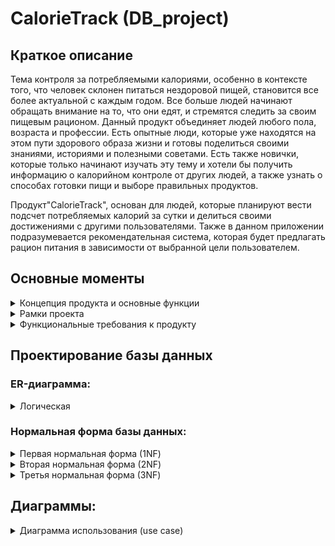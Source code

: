 # CalorieTrack (DB_project)

## Краткое описание
Тема контроля за потребляемыми калориями, особенно в контексте того, что человек склонен питаться нездоровой пищей, становится все более актуальной с каждым годом. Все больше людей начинают обращать внимание на то, что они едят, и стремятся следить за своим пищевым рационом. Данный продукт объединяет людей любого пола, возраста и профессии. Есть опытные люди, которые уже находятся на этом пути здорового образа жизни и готовы поделиться своими знаниями, историями и полезными советами. Есть также новички, которые только начинают изучать эту тему и хотели бы получить информацию о калорийном контроле от других людей, а также узнать о способах готовки пищи и выборе правильных продуктов.

Продукт"CalorieTrack", основан для людей, которые планируют вести подсчет потребляемых калорий за сутки и делиться своими достижениями с другими пользователями. Также в данном приложении подразумевается рекомендательная система, которая будет предлагать рацион питания в зависимости от выбранной цели пользователем.


## Основные моменты
<details>
  <summary>Концепция продукта и основные функции</summary>
  
  Приложение создается для людей, увлеченных темой подсчета калорий и ведения здорового образа жизни - от новичков, которые только собираются начать путь в отслеживании потребляемых калорий, до профи, которые уже находятся давно в теме правильного питания. Данный продукт будет закрывать несколько потребностей людей:

  1. Поделиться собственным опытом с другими людьми.
  2. Показать свои достижения связанные с тематикой правильного питания.
  3. Просмотр рецептов, которые будут показаны в зависимости от выбранной цели человека.

  Концепция предлагает три основных принципиально различающихся вида взаимодействия с продуктом. Первый - размещение информации (публикация постов), второй - просмотр информации, размещенной другими пользователями и третий - подсчет потребляемых калорий и просмотр рекомендательных рецептов.

  Основные функции, реализуемые в продукте:

  1. Создание собственного профиля
  2. Публикация поста от своего имени
  3. Поиск размещенных постов по конкретным фильтрам
  4. Ввод потребляемых продуктов за сутки
  5. Просмотр статистики за сутки
  6. Добавление/удаление конкретных блюд в категорию "избранное"
  7. Изменение информации о пользователе
  
</details>

<details>
  <summary>Рамки проекта</summary>
  
  Must do:
  1. Регистрация пользователя
  2. Сброс пароля
  3. Добавление блюд для конкретного приема пищи
  4. Добавлени/удаление продукта из категории "избранное"
  5. Изменение информации о пользователе
  6. Удаление аккаунта
  7. Возможность разлогиниться с приложения
  8. Публикация постов
  9. Просмотр постов других пользователей
  
  Should do:
  1. Отмечание поста как понравившегося
  2. Просмотр рекомендательных рецептов
  
</details>


<details>
  <summary> Функциональные требования к продукту </summary>  

1. Продукт должен позволить пользователю зарегистрироваться в системе
   - Пользователь нажимает кнопку "Registration" после чего открывается новое окно с полями для ввода
   - Пользователь заполняет все поля. Все поля кроме поля "Goal" являются обязательными к заполнению
     - Username
     - Password
     - Age
     - Sex
     - Weight
     - Height
     - Goal (Данное поле является необязательным к заполнению)
   - Пользователь нажимает кнопку "Register". После этого все введенные пользователем данные вносятся в БД
  
2. Продукт должен позволить пользователю сбросить пароль
   - Пользователь нажимает на кнопку "Reset password"
   - Вводит имя пользователя, у которого надо сменить пароль
   - Подтверждает личность
   - Вводит новый пароль
   - Нажимает на кнопку "Reset". После этого для данного пользователя обновляется пароль в БД

3. Продукт должен позволить пользователю авторизоваться в приложении
   - Пользователь заполняет два обязательных поля
     - Username
     - Password
   - Пользователь нажимает кнопку "Authorization".
     - Если были введены верные данные, то система авторизовывает пользователя и открывается окно "Diary"
     - Если был введен неверное имя пользователя (username), то система выдает ошибку: "Неверное имя пользователя или пароль" и не авторизовывает пользователя в системе
     - Если был введен неверный пароль (password), то система выдает ошибку: "Неверное имя пользователя или пароль" и не авторизовывает пользователя в системе
     - Если хотя бы одно поле осталось пустым, то система не авторизовывает пользователя в системе и выдает ошибку: "Все поля должны быть заполнены"
  
4. Продукт должен позволить пользователю вести учет потребляемых калорий за сутки
   - Система должна позволить пользователю добавлять продукты к каждому приему пищи
   - Для добавления продукта для конкретного приема пищи пользователь должен:
     - Находиться на экране "Diary"
     - Нажать на кнопку подходящего приема пищи ("Breakfast", "Lunch", "Dinner")
     - Ввести в поисковую строку продукт, который он хочет добавить
     - Выбрать подходящий продукт
     - Нажать на кнопку "Add to diet"
       
   - Система должна позволить пользователю добавить продукт в категорию "избранное"
   - Для добавления продукта в категорию избранное пользователь должен:
     - Находиться на экране "Favourites"
     - Ввести в поисковую строку продукт, который он хочет добавить
     - Выбрать подходящий продукт
     - Нажать на кнопку "Add to favourites"
       
   - Система должна позволить пользователю удалять продукты с категории "избранное"
   - Для удаления продукта из категории избранное пользователь должен:
     - Находиться на экране "Favourites"
     - Нажать на кнопку "favourite list"
     - Выбрать подходящий продукт
     - Нажать на кнопку "Delete"
    
  5. Продукт должен позволить пользователю посмотреть статистику за сутки
     - Система должна позволить пользователю посмотреть статистику по потребленным калориям за сутки
       - Пользователь должен находиться на окне "Reports"
       - Нажимает кнопку "Calories"
       - Открывается страница со статистикой по потребленным калориям за сутки
         - На данной странице должно отображаться среднее кол-во потребленных калорий за 1 прием пищи
         - Кол-во калорий потребленных за конкретный прием пищи.
         - Также должно отображаться процентное кол-во потребленных калорий за конкретный прием пищи
     - Система должна позволить пользователю посмотреть статистику по БЖУ за сутки
     - Пользователь должен находиться на окне "Reports"
       - Нажимает кнопку "Macros"
       - Открывается страница со статистикой по БЖУ за сутки
         - На данной странице должно отображаться среднее кол-во потребленных белков, жиров и углеводов за 1 прием пищи
         - Кол-во потребленных белков, жиров и углеводов за конкретный прием пищи
         - Также должно отображаться процентное кол-во потребленных потребленных белков, жиров и углеводов за конкретный прием пищи
           
  6. Продукт должен позволить пользователю изменять информацию о себе
     - Пользователь находится в разделе "Me"
       - На данной странице отображается вся информация пользователя, которую он вводил в момент регистрации в системе, за исключением пароля
       - Также есть кнопки:
         - "Change account info"
         - "Delete account"
         - "Log out"
     - Пользователь нажимает на кнопку "Change account info"
       - Открывается новое окно, со всей информацией пользователя, которую он вводил в момент регистрации в системе, за исключением пароля
       - Пользователь может изменить любое поле с информацией
         - Все поля кроме поля "Goal" являются обязательными к заполнению
       - Пользователь нажимает на кнопку "Confirm". После этого система обновляет для данного пользователя все измененные поля
  7. Продукт должен позволить пользователю удалить свой аккаунт и разлогиниться в системе
     - Пользователь находится в разделе "Me"
     - Пользователь нажимает на кнопку "Delete account"
       - Система деавторизовывает пользователя 
       - Система удаляет данные пользователя из БД
     - Пользователь нажимает на кнопку "Log out"
       - Система деавторизовывает пользователя
         
       
</details>

## Проектирование базы данных
### ER-диаграмма:

<details>
  <summary>Логическая</summary>
  
  ![](https://github.com/i1uh4/DB_project/blob/main/Структура%20БД.png)
</details>

### Нормальная форма базы данных:

<details>
  <summary>Первая нормальная форма (1NF)</summary>
  
  Чтобы таблица находилась в 1NF, надо чтобы каждый кортеж содержал только одно значение для каждого из атрибутов
  
  - Таблица "account" находится в первой начальной форме, так как выполняется условие
    - В атрибуте 'id' хранится только id аккаунта, который является целым числом
    - В атрибуте 'username' хранится одно целое слово, которое задается пользователем
    - В атрибуте 'password' хранится пароль пользователя, который не содержит в себе пробелов
      
  - Таблица "user" находится в первой начальной форме, так как выполняется условие
    - В атрибуте 'id' хранится только id пользователя, который является целым положительным числом
    - В атрибуте 'account_id' хранится только id аккаунта, который является целым положительным числом
    - В атрибуте 'gender' хранится одно целое слово (female или male), которое пользователь выбирает при регистрации
    - В атрибуте 'age' хранится возраст пользователя, который не содержит в себе пробелов и представляет из себя одно целое положительное число
    - В атрибуте 'weight' хранится вес пользователя, который не содержит в себе пробелов и представляет из себя одно целое положительное число
    - В атрибуте 'height' хранится рост пользователя, который не содержит в себе пробелов и представляет из себя одно целое положительное число
    - В атрибуте 'goal' хранится цель пользователя. Данный атрибут представляет из себя текст, который пользователь может изменить
      
  - Таблица "user_statistic" находится в первой начальной форме, так как выполняется условие
    - В атрибуте 'id' хранится только id полученной статистики, который является целым положительным числом
    - В атрибуте 'user_id' хранится только id пользователя, который является целым положительным числом
    - В атрибуте 'calories_intake' хранится одно целое положительное число
    - В атрибуте 'fats_intake' хранится одно целое положительное число
    - В атрибуте 'carbohydrates_intake' хранится одно целое положительное число
    - В атрибуте 'kilocalories_intake' хранится одно целое положительное число
    - В атрибуте 'weight_loss' хранится одно целое положительное число
    - В атрибуте 'date' хранится дата полученной статистики
      
  - Таблица "favourite" находится в первой начальной форме, так как выполняется условие
    - В атрибуте 'id' хранится одно целое положительное число
    - В атрибуте 'user_id' хранится только id пользователя, который является целым числом
    - В атрибуте 'product_id' хранится одно целое положительное число являющееся id продукта
      
  - Таблица "product" находится в первой начальной форме, так как выполняется условие
    - В атрибуте 'id' хранится только id продукта, который является целым числом
    - В атрибуте 'name' хранится одно слово - название продукта
    - В атрибуте 'proteins' хранится одно целое положительное число - количество белков в данном продукте
    - В атрибуте 'fats' хранится одно целое положительное число - количество жиров в данном продукте
    - В атрибуте 'carbohydrates' хранится одно целое положительное число - количество углеводов в данном продукте
    - В атрибуте 'kilocalories' хранится одно целое положительное число - количество килокалорий в данном продукте
      
  - Таблица "meal" находится в первой начальной форме, так как выполняется условие
    - В атрибуте 'id' хранится только id приема пищи, который является целым числом
    - В атрибуте 'user_id' хранится только id пользователя, который является целым числом
    - В атрибуте 'meal_type' хранится одно слово - название приема пищи (breakfast, lunch, dinner)
    - В атрибуте 'date' хранится дата конкретного приема пищи
    - В атрибуте 'kilocalories' хранится одно целое положительное число - количество килокалорий за конкретный прием пищи
    - В атрибуте 'proteins' хранится одно целое положительное число - количество белков за конкретный прием пищи
    - В атрибуте 'fats' хранится одно целое положительное число - количество жиров за конкретный прием пищи
    - В атрибуте 'carbohydrates' хранится одно целое положительное число - углеводов килокалорий за конкретный прием пищи  
</details>

<details>
  <summary>Вторая нормальная форма (2NF)</summary>
  Чтобы таблица находилась во второй нормальной форме, надо чтобы таблица находилась в первой нормальной форме и все неключевые столбцы таблицы зависели от полного первичного ключа (в случае если он составной)

  В каждой таблице нашей базы данных существует не составной первичный ключ, от которого зависят все столбцы таблицы, поэтому все таблицы базы данных находятся во второй нормальной форме
</details>

<details>
  <summary>Третья нормальная форма (3NF)</summary>
  Чтобы таблица находилась в третьей нормальной форме, надо чтобы таблица находилась во второй нормальной форме и отсутствовали транзитивные зависимости

  В каждой таблице нашей базы данных существует не составной первичный ключ, от которого зависят все столбцы таблицы, поэтому все таблицы базы данных находятся во второй нормальной форме

  В наших таблицах, каждый неключевой столбец зависит только от первичного ключа своей таблицы и никаким образом не связан с другими столбцами таблицы, поэтому таблицы базы данных находятся в третьей нормальной форме.
  Для примера возьмём таблицу "**user**". Как легко можно заметить, все атрибуты в таблице зависят напрямую от первичного ключа (не транзитивно). 
</details>


## Диаграммы:
<details>
  <summary> Диаграмма использования (use case)</summary>

  ![](https://github.com/i1uh4/DB_project/blob/main/Use%20case.jpg)
</details>
